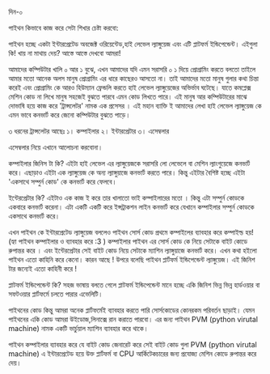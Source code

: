 
  
দিন-০

পাইথন কিভাবে কাজ করে সেটা শিখার চেষ্টা করবো:

পাইথন হচ্ছে একটা ইন্টারপ্রেটেড অবজেক্ট ওরিয়েন্টেড,হাই লেভেল ল্যাঙ্গুয়েজ এবং এটি প্লাটফর্ম  ইন্ডিপেন্ডেন্ট।
এইগুলা কি! খায় না মাথায় দেয়? আস্তে আস্তে দেখবো আমরা!

আমাদের কম্পিউটার খালি ০ আর ১ বুঝে, এখন আমাদের যদি এমন সরাসরি ০ ১ দিয়ে প্রোগ্রামিং করতে বলতো তাইলে আমার মতো আনেক অলস মানুষ প্রোগ্রামিং এর ধারে কাছেরও আসতো না। তাই আমাদের মতো মানুষ গুলার কথা চিন্তা করেই  এবং প্রোগ্রামিং কে আরও  হিউম্যান ফ্রেন্ডলি করতে হাই লেভেল ল্যাঙ্গুয়েজের অভির্ভাব ঘটেছে। যাতে কমপ্লেক্স মেশিন কোড না লিখে মানুষ সহজেই বুঝতে পারবে এমন কোড লিখতে পারে। 
এই মানুষ আর কম্পিউটারের মাঝে দোভাষি হয়ে কাজ করে 'ট্রান্সলেটর' নামক  এক প্রসেসর । এই মহান ব্যাক্তি ই আমাদের লেখা হাই লেভেল ল্যাঙ্গুয়েজ কে  এমন ভাবে কনভার্ট করে জেনো কম্পিউটার বুঝতে পাড়ে।  

৩ ধরনের ট্রান্সলেটর আছেঃ
১। কম্পাইলার
২। ইন্টারপ্রেটার
৩। এসেম্বলার

এসেম্বলার নিয়ে এখানে আলোচনা করবোনা।

কম্পাইলার জিনিস টা কি?
এইটা হাই লেভেল এর ল্যাঙ্গুয়েজকে সরাসরি লো লেভেলে বা মেশিন ল্যাংগুয়েজে কনভার্ট করে। এছাড়াও এইটা এক ল্যাঙ্গুয়েজ কে অন্য ল্যাঙ্গুয়াজে কনভার্ট করতে পারে। 
কিন্তু এইটার বৈশিষ্ট  হচ্ছে এইটা 'একসাথে সম্পুর্ন কোড' কে কনভার্ট করে ফেলবে।

ইন্টেরপ্রেটার কি?
এইটাও এক কাজ ই করে তার খালাতো ভাই কম্পাইলারের মতো । কিন্তু এটা সম্পুর্ন কোডকে একবারে কনভার্ট করেনা। এটা  একটি একটি করে ইন্সট্রাকশন লাইন কনভার্ট করে যেখানে কম্পাইলার সম্পুর্ন কোডকে একসাথে কনভার্ট করে। 


এখন পাইথন কে ইন্টারপ্রেটেড ল্যাঙ্গুয়েজ বললেও পাইথন সোর্স কোড প্রথমে কম্পাইলের ব্যাবহার করে কম্পাইল্ড হয়! (হ্যা পাইথন কম্পাইলার ও ব্যাবহার করে :3 )
কম্পাইলার পাইথন এর সোর্স কোড কে নিয়ে সেটাকে বাইট কোডে রুপান্তর করে । এবং ইন্টেরপ্রেটার  সেই বাইট কোড নিয়ে সেটাকে ম্যাশিন ল্যাঙ্গুয়াজে কনভার্ট করে। 
এখন কথা হইলো পাইথন এতো কাহিনি করে কেনো। কারন আছে ! উপরে বলেছি পাইথন প্লার্টফর্ম ইন্ডিপেন্ডেন্ট ল্যাঙ্গুয়েজ। এই জিনিশ টার জন্যেই এতো কাহিনী করে !

প্লাটফর্ম ইন্ডিপেন্ডেন্ট কি?
সহজ ভাষায় বলতে গেলে প্লাটফর্ম  ইন্ডিপেন্ডেন্ট মানে হচ্ছে একি জিনিশ ভিন্ন ভিন্ন হার্ডওয়ার  বা সফটওয়ার প্লার্টফর্মে চলতে পারার এভেলিটি।

পাইথনের কোড কিন্তু আমরা অনেক প্লার্টফর্মেই ব্যাবহার করতে পারি সোর্সকোডের কোনরকম পরিবর্তন ছাড়াই।  যেমন পাইথনের একি কোড আমরা উইডোজ,লিনাক্সে রান করাতে পারবো। 
এর জন্য পাইথন  PVM (python virutal machine) নামক একটি ভার্চুয়াল ম্যাশিন ব্যাবহার করে থাকে।   

পাইথন কম্পাইলার ব্যাবহার করে যে বাইট কোড জেনারেট করে সেই বাইট কোড গুলা PVM (python virutal machine) এ ইন্টারপ্রেটেড হয়ে উক্ত প্লার্টফর্ম বা CPU আর্কিটেকচারের জন্য প্রযোজ্য মেশিন কোডে রুপান্তর করে দেয়। 



